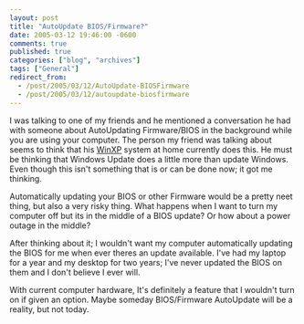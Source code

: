 ```yaml
---
layout: post
title: "AutoUpdate BIOS/Firmware?"
date: 2005-03-12 19:46:00 -0600
comments: true
published: true
categories: ["blog", "archives"]
tags: ["General"]
redirect_from: 
  - /post/2005/03/12/AutoUpdate-BIOSFirmware
  - /post/2005/03/12/autoupdate-biosfirmware
---
```

<!-- more -->
<P>I was talking to one of my friends and he mentioned a conversation he had with someone about AutoUpdating Firmware/BIOS in the background while you are using your computer. The person my friend was talking about seems to think that his <a title="WinXP" href="http://www.microsoft.com/windowsxp/default.mspx" target="_blank">WinXP</a>&nbsp;system at home currently does this. He must be thinking that Windows Update does a little more than update Windows. Even though this isn't something that is or can be done now; it got me thinking.</P>
<P>Automatically updating your BIOS or other Firmware would be a pretty neet thing, but also a very risky thing. What happens when I want to turn my computer off but its in the middle of a BIOS update? Or how about a power outage in the middle?</P>
<P>After thinking about it; I wouldn't want my computer automatically updating the BIOS for me when ever theres an update available. I've had my laptop for a year and my desktop for two years; I've never updated the BIOS on them and I don't believe I ever will.</P>
<P>With current computer hardware, It's definitely a feature that I wouldn't turn on if given an option. Maybe someday BIOS/Firmware AutoUpdate will be a reality, but not today.</P>
